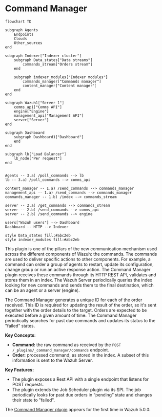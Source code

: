 # Command Manager

```mermaid
flowchart TD

subgraph Agents
    Endpoints
    Clouds
    Other_sources
end

subgraph Indexer["Indexer cluster"]
    subgraph Data_states["Data streams"]
        commands_stream["Orders stream"]
    end

    subgraph indexer_modules["Indexer modules"]
        commands_manager["Commands manager"]
        content_manager["Content manager"]
    end
end

subgraph Wazuh1["Server 1"]
    comms_api["Comms API"]
    engine["Engine"]
    management_api["Management API"]
    server["Server"]
end

subgraph Dashboard
    subgraph Dashboard1["Dashboard"]
    end
end

subgraph lb["Load Balancer"]
    lb_node["Per request"]
end


Agents -- 3.a) /poll_commands --> lb
lb -- 3.a) /poll_commands --> comms_api

content_manager -- 1.a) /send_commands --> commands_manager
management_api -- 1.a) /send_commands --> commands_manager
commands_manager -- 1.b) /index --> commands_stream

server -- 2.a) /get_commands --> commands_stream
server -- 2.b) /send_commands --> comms_api
server -- 2.b) /send_commands --> engine

users["Wazuh users"] --> Dashboard
Dashboard -- HTTP --> Indexer

style Data_states fill:#abc2eb
style indexer_modules fill:#abc2eb
```

This plugin is one of the pillars of the new communication mechanism used across the different components of Wazuh: the commands. The commands are used to deliver specific actions to other components. For example, a command can order a group of agents to restart, update its configuration, change group or run an active response action. The Command Manager plugin receives these commands through its HTTP REST API, validates and stores them in an index. The Wazuh Server periodically queries the index looking for new commands and sends them to the final destination, which can be an agent or a server (engine).

The Command Manager generates a unique ID for each of the order received. This ID is required for updating the result of the order, so it's sent together with the order details to the target. Orders are expected to be executed before a given amount of time. The Command Manager periodically searches for past due commands and updates its status to the "failed" states.

**Key Concepts:**
- **Command:** the raw command as received by the `POST /_plugins/_command_manager/commands` endpoint.
- **Order:** processed command, as stored in the index. A subset of this information is sent to the Wazuh Server.

**Key Features:**
- The plugin exposes a Rest API with a single endpoint that listens for POST requests.
- The plugin extends the Job Scheduler plugin via its SPI. The job periodically looks for past due orders in “pending” state and changes their state to "failed".

The [Command Manager plugin](https://github.com/wazuh/wazuh-indexer/issues/349) appears for the first time in Wazuh 5.0.0.
